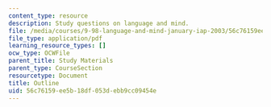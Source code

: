 ```yaml
---
content_type: resource
description: Study questions on language and mind.
file: /media/courses/9-98-language-and-mind-january-iap-2003/56c76159ee5b18df053debb9cc09454e_study_questions_1.pdf
file_type: application/pdf
learning_resource_types: []
ocw_type: OCWFile
parent_title: Study Materials
parent_type: CourseSection
resourcetype: Document
title: Outline
uid: 56c76159-ee5b-18df-053d-ebb9cc09454e
---
```

